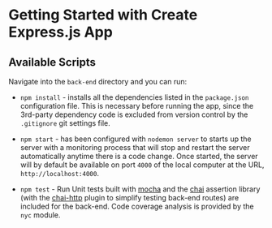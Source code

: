 # Getting Started with Create Express.js App

## Available Scripts

Navigate into the `back-end` directory and you can run:

- `npm install` - installs all the dependencies listed in the `package.json` configuration file.
  This is necessary before running the app, since the 3rd-party dependency code is excluded from version control by the `.gitignore` git settings file.

- `npm start`  - has been configured with `nodemon server` to starts up the server with a monitoring process that will stop and restart the server automatically anytime there is a code change. 
Once started, the server will by default be available on port `4000` of the local computer at the URL, `http://localhost:4000`.

- `npm test`  - Run Unit tests built with [mocha](https://mochajs.org/) and the [chai](https://www.chaijs.com/) assertion library (with the [chai-http](https://www.chaijs.com/plugins/chai-http/) plugin to simplify testing back-end routes) are included for the back-end. Code coverage analysis is provided by the `nyc` module.
